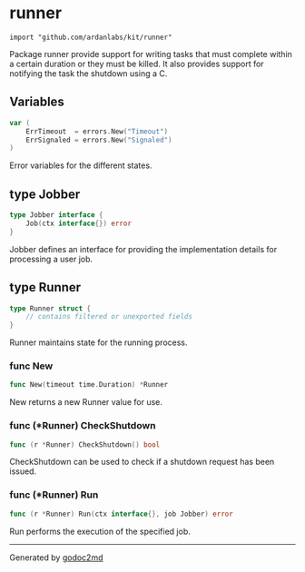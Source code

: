 
# runner
    import "github.com/ardanlabs/kit/runner"

Package runner provide support for writing tasks that must complete
within a certain duration or they must be killed. It also provides
support for notifying the task the shutdown using a <control> C.





## Variables
``` go
var (
    ErrTimeout  = errors.New("Timeout")
    ErrSignaled = errors.New("Signaled")
)
```
Error variables for the different states.



## type Jobber
``` go
type Jobber interface {
    Job(ctx interface{}) error
}
```
Jobber defines an interface for providing the implementation details for
processing a user job.











## type Runner
``` go
type Runner struct {
    // contains filtered or unexported fields
}
```
Runner maintains state for the running process.









### func New
``` go
func New(timeout time.Duration) *Runner
```
New returns a new Runner value for use.




### func (\*Runner) CheckShutdown
``` go
func (r *Runner) CheckShutdown() bool
```
CheckShutdown can be used to check if a shutdown request has been issued.



### func (\*Runner) Run
``` go
func (r *Runner) Run(ctx interface{}, job Jobber) error
```
Run performs the execution of the specified job.









- - -
Generated by [godoc2md](http://godoc.org/github.com/davecheney/godoc2md)